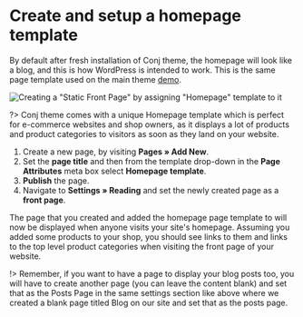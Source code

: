 # Create and setup a homepage template

By default after fresh installation of Conj theme, the homepage will look like a blog, and this is how WordPress is intended to work. This is the same page template used on the main theme [demo](https://demo.mypreview.one/conj/).

![Creating a "Static Front Page" by assigning "Homepage" template to it](img/select-homepage-template.gif)

?> Conj theme comes with a unique Homepage template which is perfect for e-commerce websites and shop owners, as it displays a lot of products and product categories to visitors as soon as they land on your website.

1. Create a new page, by visiting **Pages » Add New**.
2. Set the **page title** and then from the template drop-down in the **Page Attributes** meta box select **Homepage template**.
3. **Publish** the page.
4. Navigate to **Settings » Reading** and set the newly created page as a **front page**.

The page that you created and added the homepage page template to will now be displayed when anyone visits your site's homepage. Assuming you added some products to your shop, you should see links to them and links to the top level product categories when visiting the front page of your website.

!> Remember, if you want to have a page to display your blog posts too, you will have to create another page (you can leave the content blank) and set that as the Posts Page in the same settings section like above where we created a blank page titled Blog on our site and set that as the posts page.
